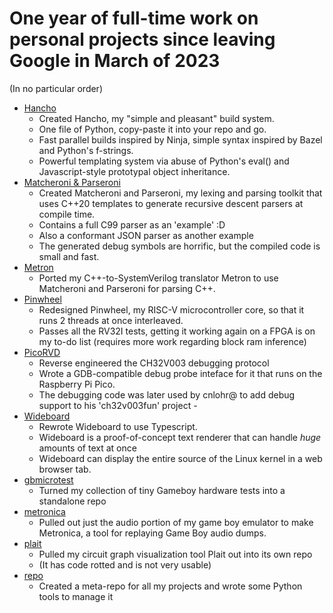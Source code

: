 # One year of full-time work on personal projects since leaving Google in March of 2023

(In no particular order)

- [Hancho](https://github.com/aappleby/hancho)
  - Created Hancho, my "simple and pleasant" build system.
  - One file of Python, copy-paste it into your repo and go.
  - Fast parallel builds inspired by Ninja, simple syntax inspired by Bazel and Python's f-strings.
  - Powerful templating system via abuse of Python's eval() and Javascript-style prototypal object inheritance.
- [Matcheroni & Parseroni](https://github.com/aappleby/matcheroni)
  - Created Matcheroni and Parseroni, my lexing and parsing toolkit that uses C++20 templates to generate recursive descent parsers at compile time.
  - Contains a full C99 parser as an 'example' :D
  - Also a conformant JSON parser as another example
  - The generated debug symbols are horrific, but the compiled code is small and fast.
- [Metron](https://github.com/aappleby/metron)
  - Ported my C++-to-SystemVerilog translator Metron to use Matcheroni and Parseroni for parsing C++.
- [Pinwheel](https://github.com/aappleby/pinwheel)
  - Redesigned Pinwheel, my RISC-V microcontroller core, so that it runs 2 threads at once interleaved.
  - Passes all the RV32I tests, getting it working again on a FPGA is on my to-do list (requires more work regarding block ram inference)
- [PicoRVD](https://github.com/aappleby/picorvd)
  - Reverse engineered the CH32V003 debugging protocol
  - Wrote a GDB-compatible debug probe inteface for it that runs on the Raspberry Pi Pico.
  - The debugging code was later used by cnlohr@ to add debug support to his 'ch32v003fun' project - 
- [Wideboard](https://github.com/aappleby/wideboard)
  - Rewrote Wideboard to use Typescript.
  - Wideboard is a proof-of-concept text renderer that can handle _huge_ amounts of text at once
  - Wideboard can display the entire source of the Linux kernel in a web browser tab.
- [gbmicrotest](https://github.com/aappleby/gbmicrotest)
  - Turned my collection of tiny Gameboy hardware tests into a standalone repo
- [metronica](https://github.com/aappleby/metronica)
  - Pulled out just the audio portion of my game boy emulator to make Metronica, a tool for replaying Game Boy audio dumps.
- [plait](https://github.com/aappleby/plait)
  - Pulled my circuit graph visualization tool Plait out into its own repo
  - (It has code rotted and is not very usable)
- [repo](https://github.com/aappleby/repo)
  - Created a meta-repo for all my projects and wrote some Python tools to manage it
